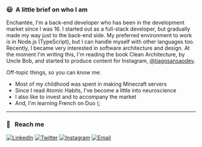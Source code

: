 ### 😃 &nbsp;A little brief on who I am

Enchantée, I'm a back-end developer who has been in the development market since I was 16. I started out as a full-stack developer, but gradually made my way just to the back-end side. My preferred environment to work is in Node.js (TypeScript), but I can handle myself with other languages too. Recently, I became very interested in software architecture and design. At the moment I'm writing this, I'm reading the book Clean Architecture, by Uncle Bob, and started to produce content for Instagram, [@tiagosansaodev](https://www.instagram.com/tiagosansaodev/)</a>.

Off-topic things, so you can know me:

- Most of my childhood was spent in making Minecraft servers
- Since I read Atomic Habits, I've become a little into neuroscience
- I also like to invest and to accompany the market
- And, I'm learning French on Duo (;

<hr />

### 🤙 &nbsp; Reach me

<a href="https://www.linkedin.com/in/tiago-schulz-sans%C3%A3o-9283351b7/" target="_blank"><img alt="LinkedIn" src="https://img.shields.io/badge/-LinkedIn-%233498db?style=flat-square&logo=linkedin&color=0077B5&?logoWidth=100&logoColor=FFF" /></a>
<a href="https://twitter.com/tiagosansaodev" target="_blank"><img alt="Twitter" src="https://img.shields.io/badge/-Twitter-%233498db?style=flat-square&logo=Twitter&color=1DA1F2&?logoWidth=100&logoColor=FFF" /></a>
<a href="https://www.instagram.com/tiagosansaodev/" target="_blank"><img alt="Instagram" src="https://img.shields.io/badge/-Instagram-%233498db?style=flat-square&logo=Instagram&color=C13584&?logoWidth=100&logoColor=FFF" /></a>
<a href="mailto:tiagossansao@gmail.com" target="_blank"><img alt="Email" src="https://img.shields.io/badge/-Gmail-%233498db?style=flat-square&logo=gmail&color=D14836&?logoWidth=100&logoColor=FFF" /></a>
